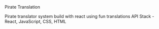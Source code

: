 Pirate Translation 


Pirate translator system build with react using fun translations API
Stack - React, JavaScript, CSS, HTML 

